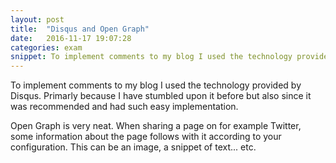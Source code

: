 ```yaml
---
layout: post
title:  "Disqus and Open Graph"
date:   2016-11-17 19:07:28
categories: exam
snippet: To implement comments to my blog I used the technology provided by Disqus. Primarly because I have stumbled upon it before but also since it was recommended...
---
```


To implement comments to my blog I used the technology provided by Disqus. Primarly because I have stumbled upon it before but also since it was recommended and had such easy implementation.

Open Graph is very neat. When sharing a page on for example Twitter, some information about the page follows with it according to your configuration. This can be an image, a snippet of text... etc.